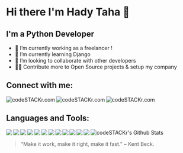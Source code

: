 # Hi there  I'm Hady Taha 👋


## I'm a Python Developer

- 🔭 I’m currently working as a freelancer !
- 🌱 I’m currently learning Django
- 👯 I’m looking to collaborate with other developers
- 🐱‍👓 Contribute more to Open Source projects & setup my company


## Connect with me:


[<img align="left" alt="codeSTACKr.com"  src="https://img.shields.io/badge/Instagram-E4405F?style=for-the-badge&logo=instagram&logoColor=white"/>](https://twitter.com/HadyTaha77)
[<img align="left" alt="codeSTACKr.com"  src="https://img.shields.io/badge/Twitter-1DA1F2?style=for-the-badge&logo=twitter&logoColor=white"/>](https://www.instagram.com/haditaha__/)
[<img align="left" alt="codeSTACKr.com"  src="https://img.shields.io/badge/LinkedIn-0077B5?style=for-the-badge&logo=linkedin&logoColor=white"/>](https://www.linkedin.com/in/hady-taha/)
</br>



## Languages and Tools:


  <img align="left"   src="https://img.shields.io/badge/Python-3776AB?style=for-the-badge&logo=python&logoColor=white" /> 
  <img align="left"   src="https://img.shields.io/badge/Django-092E20?style=for-the-badge&logo=django&logoColor=white" /> 
  <img align="left"   src="https://img.shields.io/badge/jQuery-0769AD?style=for-the-badge&logo=jquery&logoColor=white" /> 
  <img align="left"   src="https://img.shields.io/badge/JavaScript-F7DF1E?style=for-the-badge&logo=javascript&logoColor=black" /> 
  <img align="left"   src="https://img.shields.io/badge/HTML-239120?style=for-the-badge&logo=html5&logoColor=white" /> 
  <img align="left"   src="https://img.shields.io/badge/HTML5-E34F26?style=for-the-badge&logo=html5&logoColor=white" /> 


 
  <img align="left"   src="https://img.shields.io/badge/CSS-239120?&style=for-the-badge&logo=css3&logoColor=white" /> 
  <img align="left"   src="https://img.shields.io/badge/CSS3-1572B6?style=for-the-badge&logo=css3&logoColor=white" /> 
  <img align="left"   src="https://img.shields.io/badge/Bootstrap-563D7C?style=for-the-badge&logo=bootstrap&logoColor=white" /> 
  <img align="left"   src="https://img.shields.io/badge/Flutter-02569B?style=for-the-badge&logo=flutter&logoColor=white" /> 
  <img align="left"   src="https://img.shields.io/badge/MySQL-00000F?style=for-the-badge&logo=mysql&logoColor=white" /> 
  <img align="left"   src="https://img.shields.io/badge/SQLite-07405E?style=for-the-badge&logo=sqlite&logoColor=white" />  





  <img  alt="codeSTACKr's Github Stats" src="https://github-readme-stats.vercel.app/api?username=Hady-Taha&show_icons=true&hide_border=false" /> 





  > “Make it work, make it right, make it fast.” – Kent Beck.




